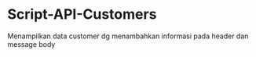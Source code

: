 # Script-API-Customers
Menampilkan data customer dg menambahkan informasi pada header dan message body 
